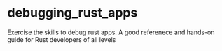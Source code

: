 # debugging_rust_apps
Exercise the skills to debug rust apps. A good referenece and hands-on guide for Rust developers of all levels
